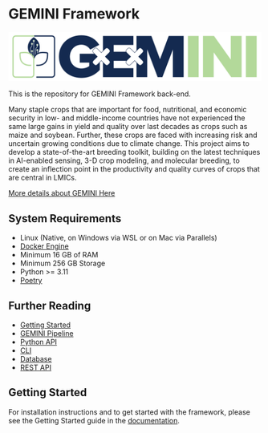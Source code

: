 # GEMINI Framework

![GEMINI Logo](assets/logo_large.png "GEMINI Project")

This is the repository for GEMINI Framework back-end.

Many staple crops that are important for food, nutritional, and economic security in low- and middle-income countries have not experienced the same large gains in yield and quality over last decades as crops such as maize and soybean. Further, these crops are faced with increasing risk and uncertain growing conditions due to climate change. This project aims to develop a state-of-the-art breeding toolkit, building on the latest techniques in AI-enabled sensing, 3-D crop modeling, and molecular breeding, to create an inflection point in the productivity and quality curves of crops that are central in LMICs.

[More details about GEMINI Here](https://projectgemini.ucdavis.edu/)

## System Requirements

- Linux (Native, on Windows via WSL or on Mac via Parallels)
- [Docker Engine](https://docs.docker.com/engine/install/)
- Minimum 16 GB of RAM
- Minimum 256 GB Storage
- Python >= 3.11
- [Poetry](https://python-poetry.org/docs/)

## Further Reading

- [Getting Started](getting_started.md)
- [GEMINI Pipeline](pipeline/overview.md)
- [Python API](api/overview.md)
- [CLI](cli.md)
- [Database](database/schema.md)
- [REST API](rest_api/overview.md)

## Getting Started

For installation instructions and to get started with the framework, please see the Getting Started guide in the [documentation](https://gemini-breeding.github.io/gemini-framework/getting_started/).

